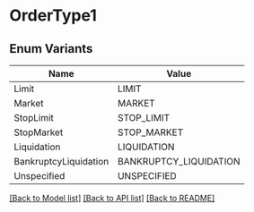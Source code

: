 # OrderType1

## Enum Variants

| Name | Value |
|---- | -----|
| Limit | LIMIT |
| Market | MARKET |
| StopLimit | STOP_LIMIT |
| StopMarket | STOP_MARKET |
| Liquidation | LIQUIDATION |
| BankruptcyLiquidation | BANKRUPTCY_LIQUIDATION |
| Unspecified | UNSPECIFIED |


[[Back to Model list]](../README.md#documentation-for-models) [[Back to API list]](../README.md#documentation-for-api-endpoints) [[Back to README]](../README.md)


